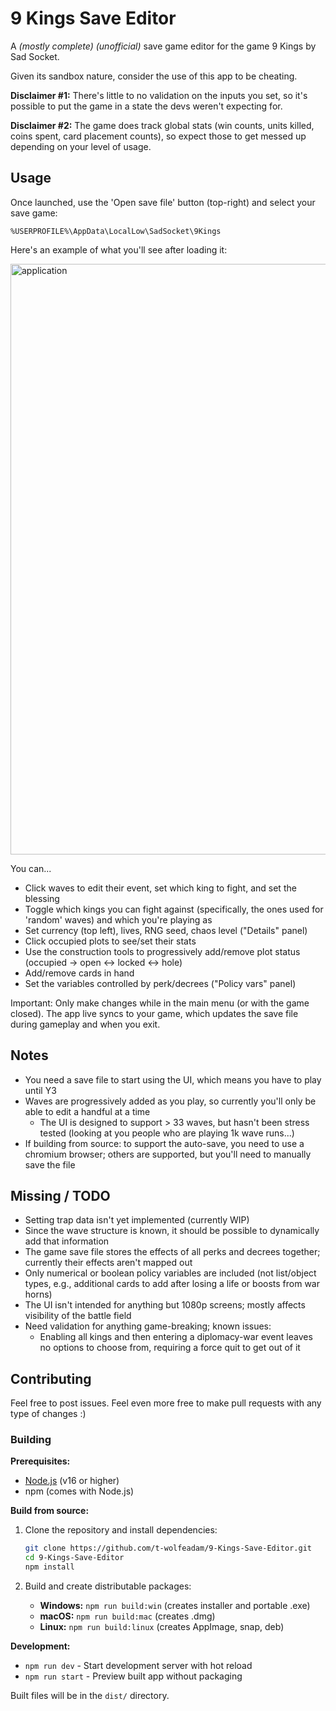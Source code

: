 # 9 Kings Save Editor

A *(mostly complete) (unofficial)* save game editor for the game 9 Kings by Sad Socket.

Given its sandbox nature, consider the use of this app to be cheating.

**Disclaimer #1:** There's little to no validation on the inputs you set, so it's possible to put the game in a state the devs weren't expecting for.

**Disclaimer #2:** The game does track global stats (win counts, units killed, coins spent, card placement counts), so expect those to get messed up depending on your level of usage.

## Usage

Once launched, use the 'Open save file' button (top-right) and select your save game:

  `%USERPROFILE%\AppData\LocalLow\SadSocket\9Kings`

Here's an example of what you'll see after loading it:

<img width="1920" height="945" alt="application" src="https://github.com/user-attachments/assets/f3ea07fe-f7af-40b2-9177-a9235bc51268" />


You can...

- Click waves to edit their event, set which king to fight, and set the blessing
- Toggle which kings you can fight against (specifically, the ones used for 'random' waves) and which you're playing as
- Set currency (top left), lives, RNG seed, chaos level ("Details" panel)
- Click occupied plots to see/set their stats
- Use the construction tools to progressively add/remove plot status (occupied -> open <-> locked <-> hole)
- Add/remove cards in hand
- Set the variables controlled by perk/decrees ("Policy vars" panel)

Important: Only make changes while in the main menu (or with the game closed). The app live syncs to your game, which updates the save file during gameplay and when you exit.

## Notes

- You need a save file to start using the UI, which means you have to play until Y3
- Waves are progressively added as you play, so currently you'll only be able to edit a handful at a time
  - The UI is designed to support > 33 waves, but hasn't been stress tested (looking at you people who are playing 1k wave runs...)
- If building from source: to support the auto-save, you need to use a chromium browser; others are supported, but you'll need to manually save the file

## Missing / TODO

- Setting trap data isn't yet implemented (currently WIP)
- Since the wave structure is known, it should be possible to dynamically add that information
- The game save file stores the effects of all perks and decrees together; currently their effects aren't mapped out
- Only numerical or boolean policy variables are included (not list/object types, e.g., additional cards to add after losing a life or boosts from war horns)
- The UI isn't intended for anything but 1080p screens; mostly affects visibility of the battle field
- Need validation for anything game-breaking; known issues:
  - Enabling all kings and then entering a diplomacy-war event leaves no options to choose from, requiring a force quit to get out of it

## Contributing

Feel free to post issues. Feel even more free to make pull requests with any type of changes :)

### Building

**Prerequisites:**
- [Node.js](https://nodejs.org/) (v16 or higher)
- npm (comes with Node.js)

**Build from source:**

1. Clone the repository and install dependencies:
   ```bash
   git clone https://github.com/t-wolfeadam/9-Kings-Save-Editor.git
   cd 9-Kings-Save-Editor
   npm install
   ```

2. Build and create distributable packages:
   - **Windows:** `npm run build:win` (creates installer and portable .exe)
   - **macOS:** `npm run build:mac` (creates .dmg)
   - **Linux:** `npm run build:linux` (creates AppImage, snap, deb)

**Development:**
- `npm run dev` - Start development server with hot reload
- `npm run start` - Preview built app without packaging

Built files will be in the `dist/` directory.

